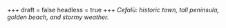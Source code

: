 
+++
draft = false
headless = true
+++
_Cefalù: historic town, tall peninsula, golden beach, and stormy weather._

